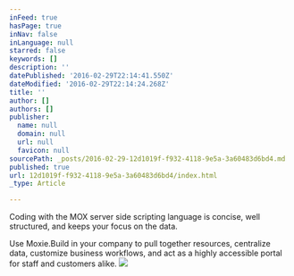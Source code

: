 ```yaml
---
inFeed: true
hasPage: true
inNav: false
inLanguage: null
starred: false
keywords: []
description: ''
datePublished: '2016-02-29T22:14:41.550Z'
dateModified: '2016-02-29T22:14:24.268Z'
title: ''
author: []
authors: []
publisher:
  name: null
  domain: null
  url: null
  favicon: null
sourcePath: _posts/2016-02-29-12d1019f-f932-4118-9e5a-3a60483d6bd4.md
published: true
url: 12d1019f-f932-4118-9e5a-3a60483d6bd4/index.html
_type: Article

---
```

Coding with the MOX server side scripting language is concise, well structured, and keeps your focus on the data.

Use Moxie.Build in your company to pull together resources, centralize data, customize business workflows, and act as a highly accessible portal for staff and customers alike.
![](https://the-grid-user-content.s3-us-west-2.amazonaws.com/47c97ffd-a6c6-4cbe-a791-66608a2799ff.jpg)